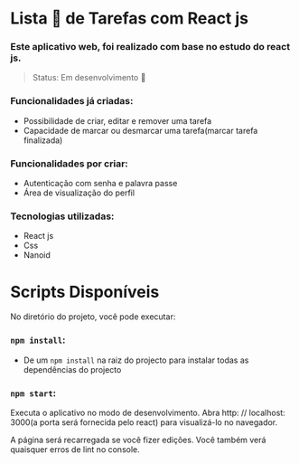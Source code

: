 # Lista 📃 de Tarefas com React js
### Este aplicativo web, foi realizado com base no estudo do react js.

>Status: Em desenvolvimento 🚀 

### Funcionalidades já criadas:

- Possibilidade de criar, editar e remover uma tarefa
- Capacidade de marcar ou desmarcar uma tarefa(marcar tarefa finalizada)

### Funcionalidades por criar:

- Autenticação com senha e palavra passe
- Área de visualização do perfil

### Tecnologias utilizadas:
- React js
- Css
- Nanoid

# Scripts Disponíveis
No diretório do projeto, você pode executar:

### `npm install`:
- De um `npm install` na raiz do projecto para instalar todas as dependências do projecto

### `npm start`:
Executa o aplicativo no modo de desenvolvimento.
Abra http: // localhost: 3000(a porta será fornecida pelo react) para visualizá-lo no navegador.

A página será recarregada se você fizer edições.
Você também verá quaisquer erros de lint no console.

